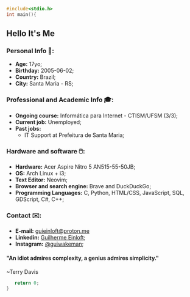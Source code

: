 ```c
#include<stdio.h>
int main(){
```
## Hello It's Me

### Personal Info 🙋:
- <b>Age:</b> 17yo;
- <b>Birthday:</b> 2005-06-02;
- <b>Country:</b> Brazil;
- <b>City:</b> Santa Maria - RS;

### Professional and Academic Info 🎓:
- <b>Ongoing course:</b> Informática para Internet - CTISM/UFSM (3/3);
- <b>Current job:</b> Unemployed;
- <b>Past jobs:</b>
	- IT Support at Prefeitura de Santa Maria;

### Hardware and software 🖱️:
- <b>Hardware:</b> Acer Aspire Nitro 5 AN515-55-50JB;
- <b>OS:</b> Arch Linux + i3;
- <b>Text Editor:</b> Neovim;
- <b>Browser and search engine:</b> Brave and DuckDuckGo;
- <b>Programming Languages:</b> C, Python, HTML/CSS, JavaScript, SQL, GDScript, C#, C++;

### Contact ✉️:
- <b>E-mail:</b> guieinloft@proton.me
- <b>Linkedin:</b> [Guilherme Einloft](https://www.linkedin.com/in/guilherme-einloft-586615215);
- <b>Instagram:</b> [@guiwakeman](instagram.com/guiwakeman);

#### "An idiot admires complexity, a genius admires simplicity."
~Terry Davis

```c
   return 0;
}
```
